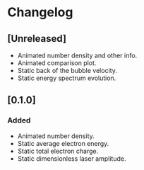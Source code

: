 # Changelog

## [Unreleased]
- Animated number density and other info.
- Animated comparison plot.
- Static back of the bubble velocity.
- Static energy spectrum evolution.

## [0.1.0]
### Added
- Animated number density.
- Static average electron energy.
- Static total electron charge.
- Static dimensionless laser amplitude.